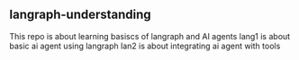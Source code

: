 ## langraph-understanding
This repo is about learning basiscs of langraph and AI agents
lang1 is about basic ai agent using langraph
lan2 is about integrating ai agent with tools
